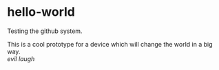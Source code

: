 # hello-world
Testing the github system.

This is a cool prototype for a device which will change the world in a big way.  
*evil laugh*
